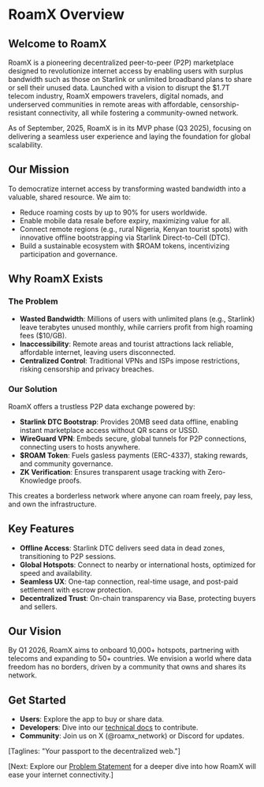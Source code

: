 # RoamX Overview

## Welcome to RoamX

RoamX is a pioneering decentralized peer-to-peer (P2P) marketplace designed to revolutionize internet access by enabling users with surplus bandwidth such as those on Starlink or unlimited broadband plans to share or sell their unused data. Launched with a vision to disrupt the $1.7T telecom industry, RoamX empowers travelers, digital nomads, and underserved communities in remote areas with affordable, censorship-resistant connectivity, all while fostering a community-owned network.

As of September, 2025, RoamX is in its MVP phase (Q3 2025), focusing on delivering a seamless user experience and laying the foundation for global scalability.

## Our Mission

To democratize internet access by transforming wasted bandwidth into a valuable, shared resource. We aim to:

- Reduce roaming costs by up to 90% for users worldwide.
- Enable mobile data resale before expiry, maximizing value for all.
- Connect remote regions (e.g., rural Nigeria, Kenyan tourist spots) with innovative offline bootstrapping via Starlink Direct-to-Cell (DTC).
- Build a sustainable ecosystem with $ROAM tokens, incentivizing participation and governance.

## Why RoamX Exists

### The Problem

- **Wasted Bandwidth**: Millions of users with unlimited plans (e.g., Starlink) leave terabytes unused monthly, while carriers profit from high roaming fees ($10/GB).
- **Inaccessibility**: Remote areas and tourist attractions lack reliable, affordable internet, leaving users disconnected.
- **Centralized Control**: Traditional VPNs and ISPs impose restrictions, risking censorship and privacy breaches.

### Our Solution

RoamX offers a trustless P2P data exchange powered by:

- **Starlink DTC Bootstrap**: Provides 20MB seed data offline, enabling instant marketplace access without QR scans or USSD.
- **WireGuard VPN**: Embeds secure, global tunnels for P2P connections, connecting users to hosts anywhere.
- **$ROAM Token**: Fuels gasless payments (ERC-4337), staking rewards, and community governance.
- **ZK Verification**: Ensures transparent usage tracking with Zero-Knowledge proofs.

This creates a borderless network where anyone can roam freely, pay less, and own the infrastructure.

## Key Features

- **Offline Access**: Starlink DTC delivers seed data in dead zones, transitioning to P2P sessions.
- **Global Hotspots**: Connect to nearby or international hosts, optimized for speed and availability.
- **Seamless UX**: One-tap connection, real-time usage, and post-paid settlement with escrow protection.
- **Decentralized Trust**: On-chain transparency via Base, protecting buyers and sellers.

## Our Vision

By Q1 2026, RoamX aims to onboard 10,000+ hotspots, partnering with telecoms and expanding to 50+ countries. We envision a world where data freedom has no borders, driven by a community that owns and shares its network.

## Get Started

- **Users**: Explore the app to buy or share data.
- **Developers**: Dive into our [technical docs](04_developer_guide/setup.md) to contribute.
- **Community**: Join us on X (@roamx_network) or Discord for updates.

[Taglines: "Your passport to the decentralized web."]

[Next: Explore our [Problem Statement](problem_solution.md) for a deeper dive into how RoamX will ease your internet connectivity.]
